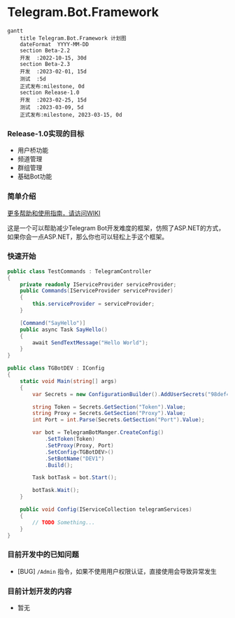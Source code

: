 # Telegram.Bot.Framework

```mermaid
gantt
    title Telegram.Bot.Framework 计划图
    dateFormat  YYYY-MM-DD
    section Beta-2.2
    开发  :2022-10-15, 30d
    section Beta-2.3
    开发  :2023-02-01, 15d
    测试  :5d
    正式发布:milestone, 0d
    section Release-1.0
    开发  :2023-02-25, 15d
    测试  :2023-03-09, 5d
    正式发布:milestone, 2023-03-15, 0d
```
### Release-1.0实现的目标

* 用户桥功能
* 频道管理
* 群组管理
* 基础Bot功能

### 简单介绍

[更多帮助和使用指南，请访问WIKI](https://github.com/sokushu/Telegram.Bot.Net/wiki)

这是一个可以帮助减少Telegram Bot开发难度的框架，仿照了ASP.NET的方式，如果你会一点ASP.NET，那么你也可以轻松上手这个框架。

### 快速开始

```csharp
public class TestCommands : TelegramController
{
    private readonly IServiceProvider serviceProvider;
    public Commands(IServiceProvider serviceProvider)
    {
        this.serviceProvider = serviceProvider;
    }

    [Command("SayHello")]
    public async Task SayHello()
    {
        await SendTextMessage("Hello World");
    }
}
```

```csharp
public class TGBotDEV : IConfig
{
    static void Main(string[] args)
    {
        var Secrets = new ConfigurationBuilder().AddUserSecrets("98def42c-77dc-41cb-abf6-2c402535f4cb").Build();

        string Token = Secrets.GetSection("Token").Value;
        string Proxy = Secrets.GetSection("Proxy").Value;
        int Port = int.Parse(Secrets.GetSection("Port").Value);

        var bot = TelegramBotManger.CreateConfig()
            .SetToken(Token)
            .SetProxy(Proxy, Port)
            .SetConfig<TGBotDEV>()
            .SetBotName("DEV1")
            .Build();

        Task botTask = bot.Start();

        botTask.Wait();
    }

    public void Config(IServiceCollection telegramServices)
    {
        // TODO Something...
    }
}
```

### 目前开发中的已知问题

* [BUG] `/Admin` 指令，如果不使用用户权限认证，直接使用会导致异常发生

### 目前计划开发的内容

* 暂无
